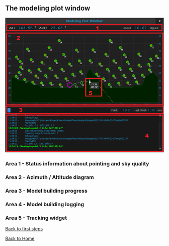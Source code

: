 ## The modeling plot window

<img src="pics/modelingplotwindow1.png"/>

### Area 1 - Status information about pointing and sky quality

### Area 2 - Azimuth / Altitude diagram

### Area 3 - Model building progress

### Area 4 - Model building logging

### Area 5 - Tracking widget

[Back to first steps](firststeps.md)

[Back to Home](home.md)